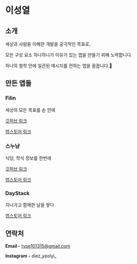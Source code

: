 # 이성열

## 소개

세상과 사람을 이해한 개발을 궁극적인 목표로, 

모든 구성 요소 하나하나가 이유가 있는 앱을 만들기 위해 노력합니다.

하나의 철학 안에 일관된 메시지를 전하는 앱을 꿈꿉니다.💭

## 만든 앱들

### Filin

세상의 모든 목표를 손 안에

[깃허브 링크](https://github.com/Yeolyi/Filin)

[앱스토어 링크](https://apps.apple.com/kr/app/filin/id1545601686)

### 스누냠

식당, 학식 정보를 한번에

[깃허브 링크](https://github.com/Yeolyi/SNUYum)

[앱스토어 링크](https://apps.apple.com/kr/app/%EC%8A%A4%EB%88%84%EB%83%A0-%EC%84%9C%EC%9A%B8%EB%8C%80%ED%95%99%EA%B5%90-%ED%95%99%EC%8B%9D/id1528983763)

### DayStack

지나가고 함께한 날을 쌓다

[앱스토어 링크](https://apps.apple.com/kr/app/daystack-%EB%94%94%EB%8D%B0%EC%9D%B4/id1501387904)

## 연락처

**Email -** type101315@gmail.com

**Instagram -** diez_yeolyi_
